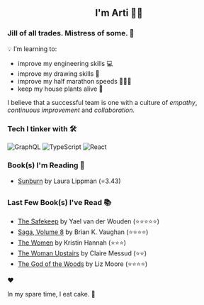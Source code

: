 <div align="center">
  
  ## I'm Arti 👋🏽
  
</div>
  
### Jill of all trades. Mistress of some. 👑

💡 I’m learning to:
  - improve my engineering skills 💻
  - improve my drawing skills 🎨
  - improve my half marathon speeds 🏃🏽‍♀️
  - keep my house plants alive 🌱

I believe that a successful team is one with a culture of _empathy_, _continuous improvement_ and _collaboration._


### Tech I tinker with 🛠️  

![GraphQL](https://img.shields.io/badge/-GraphQL-E10098?logo=graphql&logoColor=white&style=flat)
![TypeScript](https://img.shields.io/badge/-TypeScript-3178C6?logo=typescript&logoColor=white&style=flat)
![React](https://img.shields.io/badge/-React-61DAFB?logo=react&logoColor=white&style=flat) 



### Book(s) I'm Reading 📖
<!-- GOODREADS-LIST:START -->
- [Sunburn](https://www.goodreads.com/review/show/7594060165?utm_medium=api&utm_source=rss) by Laura Lippman (⭐️3.43)
<!-- GOODREADS-LIST:END -->

### Last Few Book(s) I've Read 📚
<!-- GOODREADS-READ-LIST:START -->
- [The Safekeep](https://www.goodreads.com/review/show/7521222460?utm_medium=api&utm_source=rss) by Yael van der Wouden (⭐⭐⭐⭐⭐)
- [Saga, Volume 8](https://www.goodreads.com/review/show/7345837725?utm_medium=api&utm_source=rss) by Brian K. Vaughan (⭐⭐⭐⭐)
- [The Women](https://www.goodreads.com/review/show/7059265189?utm_medium=api&utm_source=rss) by Kristin Hannah (⭐⭐⭐)
- [The Woman Upstairs](https://www.goodreads.com/review/show/3925440082?utm_medium=api&utm_source=rss) by Claire Messud (⭐⭐)
- [The God of the Woods](https://www.goodreads.com/review/show/7403311394?utm_medium=api&utm_source=rss) by Liz    Moore (⭐⭐⭐⭐)
<!-- GOODREADS-READ-LIST:END -->
❤️

In my spare time, I eat cake. 🍰
